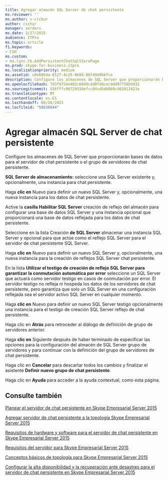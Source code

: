 ```yaml
---
title: Agregar almacén SQL Server de chat persistente
ms.reviewer: ''
ms.author: v-cichur
author: cichur
manager: serdars
ms.date: 3/27/2015
audience: ITPro
ms.topic: article
f1.keywords:
- CSH
ms.custom:
- ms.lync.tb.AddPersistentChatSqlStorePage
ms.prod: skype-for-business-itpro
ms.localizationpriority: medium
ms.assetid: c8e6064a-8127-4c25-8685-06f49d8bbfce
description: Configure los almacenes de SQL Server que proporcionarán bases de datos para el servidor de chat persistente o el grupo de servidores de chat persistente.
ms.openlocfilehash: 7d3f9754e402c6049c4d0fd8cec9dd97758b5d32
ms.sourcegitcommit: 556fffc96729150efcc04cd5d6069c402012421e
ms.translationtype: MT
ms.contentlocale: es-ES
ms.lasthandoff: 08/26/2021
ms.locfileid: "58630844"
---
```

# <a name="add-persistent-chat-sql-server-store"></a>Agregar almacén SQL Server de chat persistente
 
Configure los almacenes de SQL Server que proporcionarán bases de datos para el servidor de chat persistente o el grupo de servidores de chat persistente.
  
 **SQL Server de almacenamiento:** seleccione una SQL Server existente y, opcionalmente, una instancia para chat persistente.
  
Haga **clic en** Nuevo para definir un nuevo SQL Server y, opcionalmente, una nueva instancia para los datos de chat persistente.
  
Active la **casilla Habilitar SQL Server** creación de reflejo del almacén para configurar una base de datos SQL Server y una instancia opcional que proporcionará una base de datos reflejada para los datos de chat persistente.
  
Seleccione en la lista Creación **de SQL Server** almacenar una instancia SQL Server y opcional para que actúe como el reflejo SQL Server para el servidor de chat persistente SQL Server.
  
Haga **clic en** Nuevo para definir un nuevo SQL Server y, opcionalmente, una nueva instancia para la creación de reflejos SQL Server chat persistente.
  
En la lista **Utilizar el testigo de creación de reflejo SQL Server para garantizar la conmutación automática por error** seleccione un SQL Server que actuará como servidor testigo en casos de conmutación por error. El servidor testigo no refleja ni hospeda los datos de los servidores de chat persistente, pero garantiza que solo un SQL Server en una configuración reflejada sea el servidor activo SQL Server en cualquier momento.
  
Haga **clic en** Nuevo para definir un nuevo SQL Server testigo opcionalmente una instancia para el testigo de creación SQL Server reflejo de chat persistente.
  
Haga clic en **Atrás** para retroceder al diálogo de definición de grupo de servidores anterior.
  
Haga **clic en** Siguiente después de haber terminado de especificar las opciones para la configuración del almacén de SQL Server grupo de servidores y para continuar con la definición del grupo de servidores de chat persistente.
  
Haga clic en **Cancelar** para descartar todos los cambios y finalizar el asistente **Definir nuevo grupo de chat persistente**.
  
Haga clic en **Ayuda** para acceder a la ayuda contextual, como esta página.
  
## <a name="see-also"></a>Consulte también

[Planear el servidor de chat persistente en Skype Empresarial Server 2015](../../plan-your-deployment/persistent-chat-server/persistent-chat-server.md)
  
[Agregar servidor de chat persistente a la topología Skype Empresarial Server 2015](../../deploy/deploy-persistent-chat-server/add-persistent-chat-server.md)
  
[Requisitos de hardware y software para el servidor de chat persistente en Skype Empresarial Server 2015](../../plan-your-deployment/persistent-chat-server/hardware-and-software-requirements.md)
  
[Requisitos del servidor para Skype Empresarial Server 2015](../../plan-your-deployment/requirements-for-your-environment/server-requirements.md)
  
[Conceptos básicos de topología para Skype Empresarial Server 2015](../../plan-your-deployment/topology-basics/topology-basics.md)
  
[Configurar la alta disponibilidad y la recuperación ante desastres para el servidor de chat persistente en Skype Empresarial Server 2015](../../deploy/deploy-persistent-chat-server/configure-hadr-for-persistent-chat.md)

